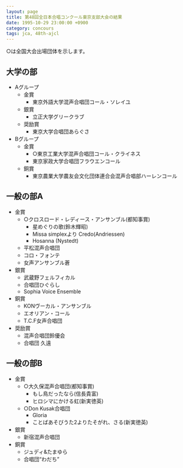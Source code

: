 ```yaml
---
layout: page
title: 第48回全日本合唱コンクール東京支部大会の結果
date: 1995-10-29 23:00:00 +0900
category: concours
tags: jca, 48th-ajcl
---
```

○は全国大会出場団体を示します。

大学の部
--------

-   Aグループ
    -   金賞
        -   東京外語大学混声合唱団コール・ソレイユ
    -   銀賞
        -   立正大学グリークラブ
    -   奨励賞
        -   東京大学合唱団あらぐさ
-   Bグループ
    -   金賞
        -   ○東京工業大学混声合唱団コール・クライネス
        -   東京家政大学合唱団フラウエンコール
    -   銅賞
        -   東京農業大学農友会文化団体連合会混声合唱部ハーレンコール

一般の部A
---------

-   金賞
    -   ○クロスロード・レディース・アンサンブル(都知事賞)
        -   星めぐりの歌(鈴木輝昭)
        -   Missa simplexより Credo(Andriessen)
        -   Hosanna (Nystedt)
    -   平松混声合唱団
    -   コロ・フォンテ
    -   女声アンサンブル蒼
-   銀賞
    -   武蔵野フェルフィカル
    -   合唱団ひぐらし
    -   Sophia Voice Ensemble
-   銅賞
    -   KONヴーカル・アンサンブル
    -   エオリアン・コール
    -   T.C.F女声合唱団
-   奨励賞
    -   混声合唱団鈴優会
    -   合唱団 久遠

一般の部B
---------

-   金賞
    -   ○大久保混声合唱団(都知事賞)
        -   もし鳥だったなら(信長貴富)
        -   ヒロシマにかける虹(新実徳英)
    -   ○Don Kusak合唱団
        -   Gloria
        -   ことばあそびうた2よりたそがれ、さる(新実徳英)
-   銀賞
    -   新宿混声合唱団
-   銅賞
    -   ジュディ&たまゆら
    -   合唱団“わだち”
